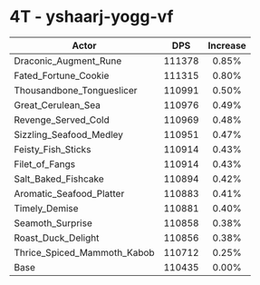 # 4T - yshaarj-yogg-vf
| Actor | DPS | Increase |
|---|:---:|:---:|
|Draconic_Augment_Rune|111378|0.85%|
|Fated_Fortune_Cookie|111315|0.80%|
|Thousandbone_Tongueslicer|110991|0.50%|
|Great_Cerulean_Sea|110976|0.49%|
|Revenge_Served_Cold|110969|0.48%|
|Sizzling_Seafood_Medley|110951|0.47%|
|Feisty_Fish_Sticks|110914|0.43%|
|Filet_of_Fangs|110914|0.43%|
|Salt_Baked_Fishcake|110894|0.42%|
|Aromatic_Seafood_Platter|110883|0.41%|
|Timely_Demise|110881|0.40%|
|Seamoth_Surprise|110858|0.38%|
|Roast_Duck_Delight|110856|0.38%|
|Thrice_Spiced_Mammoth_Kabob|110712|0.25%|
|Base|110435|0.00%|
